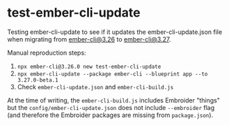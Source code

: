# test-ember-cli-update

Testing ember-cli-update to see if it updates the ember-cli-update.json file
when migrating from ember-cli@3.26 to ember-cli@3.27.

Manual reproduction steps:

1. `npx ember-cli@3.26.0 new test-ember-cli-update`
2. `npx ember-cli-update --package ember-cli --blueprint app --to 3.27.0-beta.1`
3. Check `ember-cli-update.json` and `ember-cli-build.js`

At the time of writing, the `ember-cli-build.js` includes Embroider "things"
but the `config/ember-cli-update.json` does not include `--embroider` flag (and
therefore the Embroider packages are missing from `package.json`).
